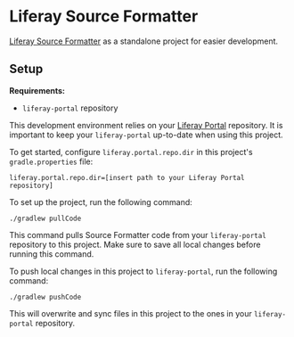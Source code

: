# Liferay Source Formatter

[Liferay Source Formatter](https://github.com/liferay/liferay-portal/tree/master/modules/util/source-formatter) as a
standalone project for easier development.

## Setup

__Requirements:__

- `liferay-portal` repository

This development environment relies on your [Liferay Portal](https://github.com/liferay/liferay-portal/)
repository. It is important to keep your `liferay-portal` up-to-date when using this project.

To get started, configure `liferay.portal.repo.dir` in this project's `gradle.properties` file:

```properties
liferay.portal.repo.dir=[insert path to your Liferay Portal repository]
```

To set up the project, run the following command:

```shell
./gradlew pullCode
```

This command pulls Source Formatter code from your `liferay-portal` repository to this project. Make
sure to save all local changes before running this command.

To push local changes in this project to `liferay-portal`, run the following command:

```shell
./gradlew pushCode
```

This will overwrite and sync files in this project to the ones in your `liferay-portal` repository.